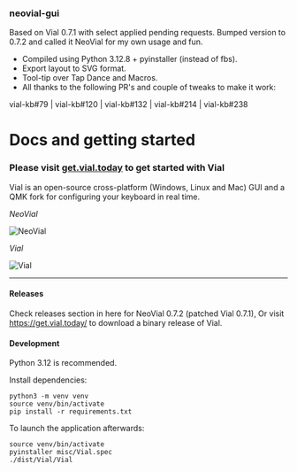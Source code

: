 ### neovial-gui

Based on Vial 0.7.1 with select applied pending requests.
Bumped version to 0.7.2 and called it NeoVial for my own usage and fun.

- Compiled using Python 3.12.8 + pyinstaller (instead of fbs).
- Export layout to SVG format.
- Tool-tip over Tap Dance and Macros.
- All thanks to the following PR's and couple of tweaks to make it work:

vial-kb#79
| vial-kb#120
| vial-kb#132
| vial-kb#214
| vial-kb#238

# Docs and getting started

### Please visit [get.vial.today](https://get.vial.today/) to get started with Vial

Vial is an open-source cross-platform (Windows, Linux and Mac) GUI and a QMK fork for configuring your keyboard in real time.

*NeoVial*

![NeoVial](https://github.com/user-attachments/assets/f9d8e947-442a-49a7-b098-30ffff784352)

*Vial*

![Vial](https://get.vial.today/img/vial-win-1.png)


---


#### Releases

Check releases section in here for NeoVial 0.7.2 (patched Vial 0.7.1),
Or visit https://get.vial.today/ to download a binary release of Vial.

#### Development

Python 3.12 is recommended.

Install dependencies:

```
python3 -m venv venv
source venv/bin/activate
pip install -r requirements.txt
```

To launch the application afterwards:

```
source venv/bin/activate
pyinstaller misc/Vial.spec
./dist/Vial/Vial
```

